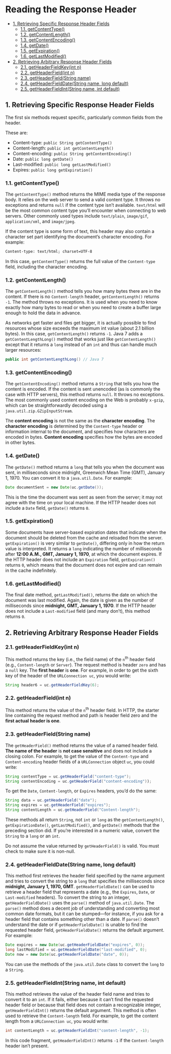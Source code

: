# Reading the Response Header

<!-- TOC -->

- [1. Retrieving Specific Response Header Fields](#1-retrieving-specific-response-header-fields)
  - [1.1. getContentType()](#11-getcontenttype)
  - [1.2. getContentLength()](#12-getcontentlength)
  - [1.3. getContentEncoding()](#13-getcontentencoding)
  - [1.4. getDate()](#14-getdate)
  - [1.5. getExpiration()](#15-getexpiration)
  - [1.6. getLastModified()](#16-getlastmodified)
- [2. Retrieving Arbitrary Response Header Fields](#2-retrieving-arbitrary-response-header-fields)
  - [2.1. getHeaderFieldKey(int n)](#21-getheaderfieldkeyint-n)
  - [2.2. getHeaderField(int n)](#22-getheaderfieldint-n)
  - [2.3. getHeaderField(String name)](#23-getheaderfieldstring-name)
  - [2.4. getHeaderFieldDate(String name, long default)](#24-getheaderfielddatestring-name-long-default)
  - [2.5. getHeaderFieldInt(String name, int default)](#25-getheaderfieldintstring-name-int-default)

<!-- /TOC -->

## 1. Retrieving Specific Response Header Fields

The first six methods request specific, particularly common fields from the header.

These are:

- Content-type: `public String getContentType()`
- Content-length: `public int getContentLength()`
- Content-encoding: `public String getContentEncoding()`
- Date: `public long getDate()`
- Last-modified: `public long getLastModified()`
- Expires: `public long getExpiration()`

### 1.1. getContentType()

The `getContentType()` method returns the MIME media type of the response body. It relies on the web server to send a valid content type. It throws no exceptions and returns `null` if the content type isn’t available. `text/html` will be the most common content type you’ll encounter when connecting to web servers. Other commonly used types include `text/plain`, `image/gif`, `application/xml`, and `image/jpeg`.

If the content type is some form of text, this header may also contain a character set part identifying the document’s character encoding. For example:

```txt
Content-type: text/html; charset=UTF-8
```

In this case, `getContentType()` returns the full value of the `Content-type` field, including the character encoding.

### 1.2. getContentLength()

The `getContentLength()` method tells you how many bytes there are in the content. If there is no `Content-length` header, `getContentLength()` returns `-1`. The method throws no exceptions. It is used when you need to know exactly how many bytes to read or when you need to create a buffer large enough to hold the data in advance.

As networks get faster and files get bigger, it is actually possible to find resources whose size exceeds the maximum int value (about 2.1 billion bytes). In this case, `getContentLength()` returns `-1`. Java 7 adds a `getContentLengthLong()` method that works just like `getContentLength()` except that it returns a `long` instead of an `int` and thus can handle much larger resources:

```java
public int getContentLengthLong() // Java 7
```

### 1.3. getContentEncoding()

The `getContentEncoding()` method returns a `String` that tells you how the content is encoded. If the content is sent unencoded (as is commonly the case with HTTP servers), this method returns `null`. It throws no exceptions. The most commonly used content encoding on the Web is probably `x-gzip`, which can be straightforwardly decoded using a `java.util.zip.GZipInputStream`.

The **content encoding** is not the same as the **character encoding**. The **character encoding** is determined by the `Content-type` header or information internal to the document, and specifies how characters are encoded in bytes. **Content encoding** specifies how the bytes are encoded in other bytes.

### 1.4. getDate()

The `getDate()` method returns a `long` that tells you when the document was sent, in milliseconds since midnight, Greenwich Mean Time (GMT), January 1, 1970. You can convert it to a `java.util.Date`. For example:

```java
Date documentSent = new Date(uc.getDate());
```

This is the time the document was sent as seen from the server; it may not agree with the time on your local machine. If the HTTP header does not include a `Date` field, `getDate()` returns `0`.

### 1.5. getExpiration()

Some documents have server-based expiration dates that indicate when the document should be deleted from the cache and reloaded from the server. `getExpiration()` is very similar to `getDate()`, differing only in how the return value is interpreted. It returns a `long` indicating the number of milliseconds after **12:00 A.M., GMT, January 1, 1970**, at which the document expires. If the HTTP header does not include an `Expiration` field, `getExpiration()` returns `0`, which means that the document does not expire and can remain in the cache indefinitely.

### 1.6. getLastModified()

The final date method, `getLastModified()`, returns the date on which the document was last modified. Again, the date is given as the number of milliseconds since **midnight, GMT, January 1, 1970**. If the HTTP header does not include a `Last-modified` field (and many don’t), this method returns `0`.

## 2. Retrieving Arbitrary Response Header Fields

### 2.1. getHeaderFieldKey(int n)

This method returns the key (i.e., the field name) of the `n`<sup>th</sup> header field (e.g., `Content-length` or `Server`). The request method is header `zero` and has a `null` key. The **first header** is **one**. For example, in order to get the sixth key of the header of the `URLConnection uc`, you would write:

```java
String header6 = uc.getHeaderFieldKey(6);
```

### 2.2. getHeaderField(int n)

This method returns the value of the `n`<sup>th</sup> header field. In HTTP, the starter line containing the request method and path is header field zero and the **first actual header is one**.

### 2.3. getHeaderField(String name)

The `getHeaderField()` method returns the value of a named header field. **The name of the header** is **not case sensitive** and does not include a closing colon. For example, to get the value of the `Content-type` and `Content-encoding` header fields of a `URLConnection` object `uc`, you could write:

```java
String contentType = uc.getHeaderField("content-type");
String contentEncoding = uc.getHeaderField("content-encoding"));
```

To get the `Date`, `Content-length`, or `Expires` headers, you’d do the same:

```java
String data = uc.getHeaderField("date");
String expires = uc.getHeaderField("expires");
String contentLength = uc.getHeaderField("Content-length");
```

These methods all return `String`, not `int` or `long` as the `getContentLength()`, `getExpirationDate()`, `getLastModified()`, and `getDate()` methods that the preceding section did. If you’re interested in a numeric value, convert the `String` to a `long` or an `int`.

Do not assume the value returned by `getHeaderField()` is valid. You must check to make sure it is non-null.

### 2.4. getHeaderFieldDate(String name, long default)

This method first retrieves the header field specified by the name argument and tries to convert the string to a `long` that specifies the milliseconds since **midnight, January 1, 1970, GMT**. `getHeaderFieldDate()` can be used to retrieve a header field that represents a date (e.g., the `Expires`, `Date`, or `Last-modified` headers). To convert the string to an integer, `getHeaderFieldDate()` uses the `parse()` method of `java.util.Date`. The `parse()` method does a decent job of understanding and converting most common date formats, but it can be stumped—for instance, if you ask for a header field that contains something other than a date. If `parse()` doesn’t understand the date or if `getHeaderFieldDate()` is unable to find the requested header field, `getHeaderFieldDate()` returns the default argument. For example:

```java
Date expires = new Date(uc.getHeaderFieldDate("expires", 0));
long lastModified = uc.getHeaderFieldDate("last-modified", 0);
Date now = new Date(uc.getHeaderFieldDate("date", 0));
```

You can use the methods of the `java.util.Date` class to convert the `long` to a `String`.

### 2.5. getHeaderFieldInt(String name, int default)

This method retrieves the value of the header field name and tries to convert it to an `int`. If it fails, either because it can’t find the requested header field or because that field does not contain a recognizable integer, `getHeaderFieldInt()` returns the default argument. This method is often used to retrieve the `Content-length` field. For example, to get the content length from a `URLConnection uc`, you would write:

```java
int contentLength = uc.getHeaderFieldInt("content-length", -1);
```

In this code fragment, `getHeaderFieldInt()` returns `-1` if the `Content-length` header isn’t present.

